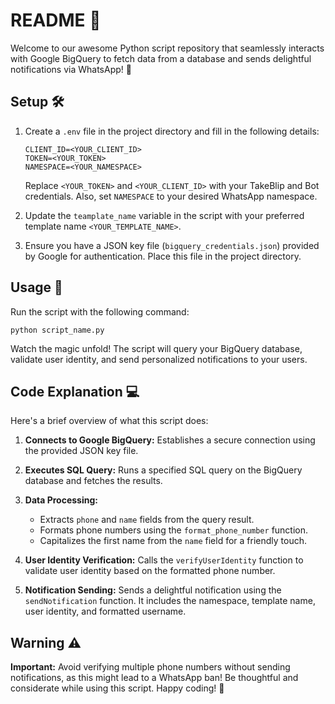 # README 📘

Welcome to our awesome Python script repository that seamlessly interacts with Google BigQuery to fetch data from a database and sends delightful notifications via WhatsApp! 🚀

## Setup 🛠️

1. Create a `.env` file in the project directory and fill in the following details:

   ```
   CLIENT_ID=<YOUR_CLIENT_ID>
   TOKEN=<YOUR_TOKEN>
   NAMESPACE=<YOUR_NAMESPACE>
   ```
   Replace `<YOUR_TOKEN>` and `<YOUR_CLIENT_ID>` with your TakeBlip and Bot credentials. Also, set `NAMESPACE` to your desired WhatsApp namespace.

2. Update the `teamplate_name` variable in the script with your preferred template name `<YOUR_TEMPLATE_NAME>`.

3. Ensure you have a JSON key file (`bigquery_credentials.json`) provided by Google for authentication. Place this file in the project directory.

## Usage 🚀

Run the script with the following command:

```
python script_name.py
```

Watch the magic unfold! The script will query your BigQuery database, validate user identity, and send personalized notifications to your users.

## Code Explanation 💻

Here's a brief overview of what this script does:

1. **Connects to Google BigQuery:** Establishes a secure connection using the provided JSON key file.

2. **Executes SQL Query:** Runs a specified SQL query on the BigQuery database and fetches the results.

3. **Data Processing:**
   - Extracts `phone` and `name` fields from the query result.
   - Formats phone numbers using the `format_phone_number` function.
   - Capitalizes the first name from the `name` field for a friendly touch.

4. **User Identity Verification:** Calls the `verifyUserIdentity` function to validate user identity based on the formatted phone number.

5. **Notification Sending:** Sends a delightful notification using the `sendNotification` function. It includes the namespace, template name, user identity, and formatted username.

## Warning ⚠️

**Important:** Avoid verifying multiple phone numbers without sending notifications, as this might lead to a WhatsApp ban! Be thoughtful and considerate while using this script. Happy coding! 🎉
